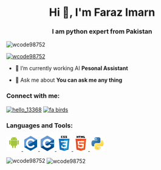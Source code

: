 <h1 align="center">Hi 👋, I'm Faraz Imarn</h1>
<h3 align="center">I am python expert from Pakistan</h3>

<p align="left"> <img src="https://komarev.com/ghpvc/?username=wcode98752&label=Profile%20views&color=0e75b6&style=flat" alt="wcode98752" /> </p>

<p align="left"> <a href="https://github.com/ryo-ma/github-profile-trophy"><img src="https://github-profile-trophy.vercel.app/?username=wcode98752" alt="wcode98752" /></a> </p>

- 🔭 I’m currently working AI **Pesonal Assistant**

- 💬 Ask me about **You can ask me any thing**

<h3 align="left">Connect with me:</h3>
<p align="left">
<a href="https://instagram.com/hello_13368" target="blank"><img align="center" src="https://raw.githubusercontent.com/rahuldkjain/github-profile-readme-generator/master/src/images/icons/Social/instagram.svg" alt="hello_13368" height="30" width="40" /></a>
<a href="https://www.youtube.com/c/fa birds" target="blank"><img align="center" src="https://raw.githubusercontent.com/rahuldkjain/github-profile-readme-generator/master/src/images/icons/Social/youtube.svg" alt="fa birds" height="30" width="40" /></a>
</p>

<h3 align="left">Languages and Tools:</h3>
<p align="left"> <a href="https://developer.android.com" target="_blank" rel="noreferrer"> <img src="https://raw.githubusercontent.com/devicons/devicon/master/icons/android/android-original-wordmark.svg" alt="android" width="40" height="40"/> </a> <a href="https://www.cprogramming.com/" target="_blank" rel="noreferrer"> <img src="https://raw.githubusercontent.com/devicons/devicon/master/icons/c/c-original.svg" alt="c" width="40" height="40"/> </a> <a href="https://www.w3schools.com/cpp/" target="_blank" rel="noreferrer"> <img src="https://raw.githubusercontent.com/devicons/devicon/master/icons/cplusplus/cplusplus-original.svg" alt="cplusplus" width="40" height="40"/> </a> <a href="https://www.w3schools.com/css/" target="_blank" rel="noreferrer"> <img src="https://raw.githubusercontent.com/devicons/devicon/master/icons/css3/css3-original-wordmark.svg" alt="css3" width="40" height="40"/> </a> <a href="https://www.w3.org/html/" target="_blank" rel="noreferrer"> <img src="https://raw.githubusercontent.com/devicons/devicon/master/icons/html5/html5-original-wordmark.svg" alt="html5" width="40" height="40"/> </a> <a href="https://www.python.org" target="_blank" rel="noreferrer"> <img src="https://raw.githubusercontent.com/devicons/devicon/master/icons/python/python-original.svg" alt="python" width="40" height="40"/> </a> </p>

<p><img align="left" src="https://github-readme-stats.vercel.app/api/top-langs?username=wcode98752&show_icons=true&locale=en&layout=compact" alt="wcode98752" /></p>

<p>&nbsp;<img align="center" src="https://github-readme-stats.vercel.app/api?username=wcode98752&show_icons=true&locale=en" alt="wcode98752" /></p>
